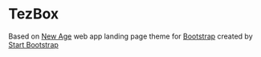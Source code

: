 # TezBox

Based on [New Age](http://startbootstrap.com/template-overviews/new-age/) web app landing page theme for [Bootstrap](http://getbootstrap.com/) created by [Start Bootstrap](http://startbootstrap.com/)